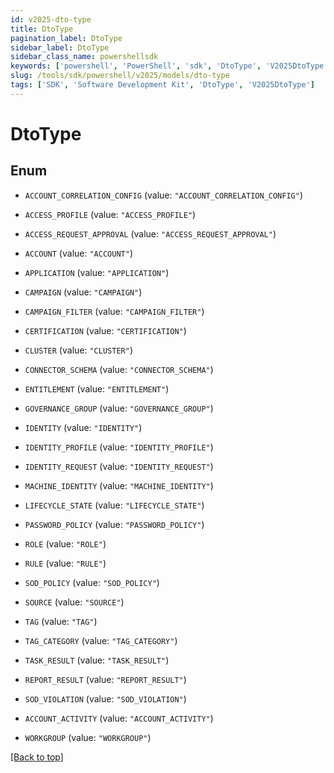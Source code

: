 ```yaml
---
id: v2025-dto-type
title: DtoType
pagination_label: DtoType
sidebar_label: DtoType
sidebar_class_name: powershellsdk
keywords: ['powershell', 'PowerShell', 'sdk', 'DtoType', 'V2025DtoType']
slug: /tools/sdk/powershell/v2025/models/dto-type
tags: ['SDK', 'Software Development Kit', 'DtoType', 'V2025DtoType']
---
```


# DtoType

## Enum

- `ACCOUNT_CORRELATION_CONFIG` (value: `"ACCOUNT_CORRELATION_CONFIG"`)

- `ACCESS_PROFILE` (value: `"ACCESS_PROFILE"`)

- `ACCESS_REQUEST_APPROVAL` (value: `"ACCESS_REQUEST_APPROVAL"`)

- `ACCOUNT` (value: `"ACCOUNT"`)

- `APPLICATION` (value: `"APPLICATION"`)

- `CAMPAIGN` (value: `"CAMPAIGN"`)

- `CAMPAIGN_FILTER` (value: `"CAMPAIGN_FILTER"`)

- `CERTIFICATION` (value: `"CERTIFICATION"`)

- `CLUSTER` (value: `"CLUSTER"`)

- `CONNECTOR_SCHEMA` (value: `"CONNECTOR_SCHEMA"`)

- `ENTITLEMENT` (value: `"ENTITLEMENT"`)

- `GOVERNANCE_GROUP` (value: `"GOVERNANCE_GROUP"`)

- `IDENTITY` (value: `"IDENTITY"`)

- `IDENTITY_PROFILE` (value: `"IDENTITY_PROFILE"`)

- `IDENTITY_REQUEST` (value: `"IDENTITY_REQUEST"`)

- `MACHINE_IDENTITY` (value: `"MACHINE_IDENTITY"`)

- `LIFECYCLE_STATE` (value: `"LIFECYCLE_STATE"`)

- `PASSWORD_POLICY` (value: `"PASSWORD_POLICY"`)

- `ROLE` (value: `"ROLE"`)

- `RULE` (value: `"RULE"`)

- `SOD_POLICY` (value: `"SOD_POLICY"`)

- `SOURCE` (value: `"SOURCE"`)

- `TAG` (value: `"TAG"`)

- `TAG_CATEGORY` (value: `"TAG_CATEGORY"`)

- `TASK_RESULT` (value: `"TASK_RESULT"`)

- `REPORT_RESULT` (value: `"REPORT_RESULT"`)

- `SOD_VIOLATION` (value: `"SOD_VIOLATION"`)

- `ACCOUNT_ACTIVITY` (value: `"ACCOUNT_ACTIVITY"`)

- `WORKGROUP` (value: `"WORKGROUP"`)

[[Back to top]](#)
